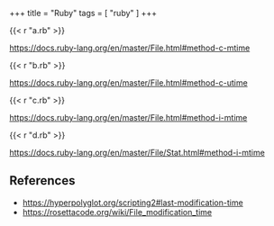+++
title = "Ruby"
tags = [ "ruby" ]
+++

{{< r "a.rb" >}}

<https://docs.ruby-lang.org/en/master/File.html#method-c-mtime>

{{< r "b.rb" >}}

<https://docs.ruby-lang.org/en/master/File.html#method-c-utime>

{{< r "c.rb" >}}

<https://docs.ruby-lang.org/en/master/File.html#method-i-mtime>

{{< r "d.rb" >}}

<https://docs.ruby-lang.org/en/master/File/Stat.html#method-i-mtime>

## References

- <https://hyperpolyglot.org/scripting2#last-modification-time>
- <https://rosettacode.org/wiki/File_modification_time>
